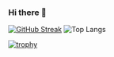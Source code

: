 ### Hi there 👋

[![GitHub Streak](https://streak-stats.demolab.com/?user=komailabbas12&theme=dark)](https://git.io/streak-stats)    ![Top Langs](https://github-readme-stats.vercel.app/api/top-langs/?username=anuraghazra&layout=compact)

[![trophy](https://github-profile-trophy.vercel.app/?username=ryo-ma)](https://github.com/ryo-ma/github-profile-trophy)
